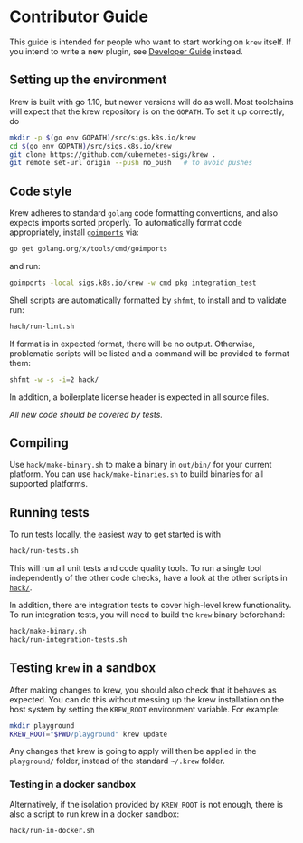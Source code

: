 # Contributor Guide

This guide is intended for people who want to start working on `krew` itself.
If you intend to write a new plugin, see [Developer Guide](./DEVELOPER_GUIDE.md)
instead.

## Setting up the environment

Krew is built with go 1.10, but newer versions will do as well.
Most toolchains will expect that the krew repository is on the `GOPATH`.
To set it up correctly, do

```bash
mkdir -p $(go env GOPATH)/src/sigs.k8s.io/krew
cd $(go env GOPATH)/src/sigs.k8s.io/krew
git clone https://github.com/kubernetes-sigs/krew .
git remote set-url origin --push no_push   # to avoid pushes
```

## Code style

Krew adheres to standard `golang` code formatting conventions, and also expects
imports sorted properly.
To automatically format code appropriately, install
[`goimports`](https://godoc.org/golang.org/x/tools/cmd/goimports) via:

```bash
go get golang.org/x/tools/cmd/goimports
```

and run:

```bash
goimports -local sigs.k8s.io/krew -w cmd pkg integration_test
```

Shell scripts are automatically formatted by `shfmt`, to install and to validate run:

```bash
hach/run-lint.sh
```

If format is in expected format, there will be no output.
Otherwise, problematic scripts will be listed and a command will be
provided to format them:

```bash
shfmt -w -s -i=2 hack/
```

In addition, a boilerplate license header is expected in all source files.

_All new code should be covered by tests._

## Compiling

Use `hack/make-binary.sh` to make a binary in `out/bin/` for your current
platform. You can use `hack/make-binaries.sh` to build binaries for all
supported platforms.

## Running tests

To run tests locally, the easiest way to get started is with

```bash
hack/run-tests.sh
```

This will run all unit tests and code quality tools.
To run a single tool independently of the other code checks, have a look at the
other scripts in [`hack/`](../hack).

In addition, there are integration tests to cover high-level krew functionality.
To run integration tests, you will need to build the `krew` binary beforehand:

```bash
hack/make-binary.sh
hack/run-integration-tests.sh
```

## Testing `krew` in a sandbox

After making changes to krew, you should also check that it behaves as expected.
You can do this without messing up the krew installation on the host system by
setting the `KREW_ROOT` environment variable.
For example:

```bash
mkdir playground
KREW_ROOT="$PWD/playground" krew update
```

Any changes that krew is going to apply will then be applied in the
`playground/` folder, instead of the standard `~/.krew` folder.

### Testing in a docker sandbox

Alternatively, if the isolation provided by `KREW_ROOT` is not enough, there is
also a script to run krew in a docker sandbox:

```bash
hack/run-in-docker.sh
```
